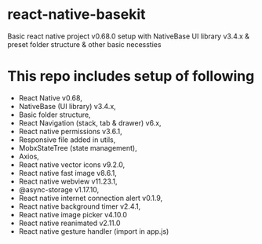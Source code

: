 # react-native-basekit
Basic react native project v0.68.0 setup with NativeBase UI library v3.4.x &amp; preset folder structure &amp; other basic necessties


# This repo includes setup of following 

- React Native v0.68, 
- NativeBase (UI library) v3.4.x, 
- Basic folder structure, 
- React Navigation (stack, tab & drawer) v6.x, 
- React native permissions v3.6.1, 
- Responsive file added in utils, 
- MobxStateTree (state management), 
- Axios, 
- React native vector icons v9.2.0, 
- React native fast image v8.6.1, 
- React native webview v11.23.1, 
- @async-storage v1.17.10,  
- React native internet connection alert v0.1.9, 
- React native background timer v2.4.1,  
- React native image picker v4.10.0 
- React native reanimated v2.11.0
- React native gesture handler (import in app.js)

